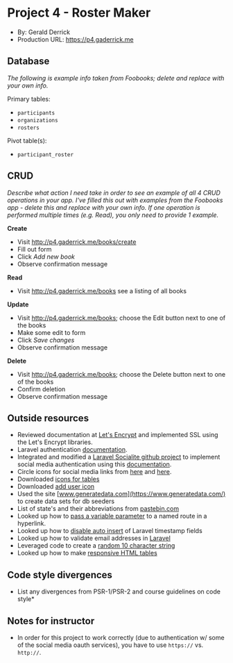 # Project 4 - Roster Maker
+ By: Gerald Derrick
+ Production URL: <https://p4.gaderrick.me>

## Database
*The following is example info taken from Foobooks; delete and replace with your own info.*

Primary tables:
  + `participants`
  + `organizations`
  + `rosters`
  
Pivot table(s):
  + `participant_roster`

## CRUD
*Describe what action I need take in order to see an example of all 4 CRUD operations in your app. I've filled this out with examples from the Foobooks app - delete this and replace with your own info. If one operation is performed multiple times (e.g. Read), you only need to provide 1 example.*

__Create__
  + Visit <http://p4.gaderrick.me/books/create>
  + Fill out form
  + Click *Add new book*
  + Observe confirmation message
  
__Read__
  + Visit <http://p4.gaderrick.me/books> see a listing of all books
  
__Update__
  + Visit <http://p4.gaderrick.me/books>; choose the Edit button next to one of the books
  + Make some edit to form
  + Click *Save changes*
  + Observe confirmation message
  
__Delete__
  + Visit <http://p4.gaderrick.me/books>; choose the Delete button next to one of the books
  + Confirm deletion
  + Observe confirmation message

## Outside resources
  + Reviewed documentation at [Let's Encrypt](https://letsencrypt.org/) and implemented SSL using the Let's Encrypt libraries.
  + Laravel authentication [documentation](https://laravel.com/docs/5.6/authentication#authentication-quickstart).
  + Integrated and modified a [Laravel Socialite github project](https://github.com/saqueib/social-auth) to implement social media authentication using this [documentation](http://www.qcode.in/oauth-login-using-facebook-google-twitter-and-github-with-laravel-socialite/).
  + Circle icons for social media links from [here](https://plus.google.com/u/0/+MohdSaquibAnsari) and [here](https://github.com/logos).
  + Downloaded [icons for tables](https://freeiconshop.com/)
  + Downloaded [add user icon](https://icons8.com/)
  + Used the site [www.generatedata.com](https://www.generatedata.com/) to create data sets for db seeders
  + List of state's and their abbreviations from [pastebin.com](https://pastebin.com/eJvwuHqC)
  + Looked up how to [pass a variable parameter](https://stackoverflow.com/questions/34556484/laravel-5-2-named-route-usage-with-variable-parameter) to a named route in a hyperlink.
  + Looked up how to [disable auto insert](https://stackoverflow.com/questions/19937565/disable-laravels-eloquent-timestamps) of Laravel timestamp fields
  + Looked up how to validate email addresses in [Laravel](https://laravel.com/docs/5.0/validation)
  + Leveraged code to create a [random 10 character string](http://www.xeweb.net/2011/02/11/generate-a-random-string-a-z-0-9-in-php/)
  + Looked up how to make [responsive HTML tables](https://www.w3schools.com/bootstrap/bootstrap_ref_css_tables.asp)
  
## Code style divergences
* List any divergences from PSR-1/PSR-2 and course guidelines on code style*

## Notes for instructor
* In order for this project to work correctly (due to authentication w/ some of the social media oauth services), you have to use `https://` vs. `http://`. 